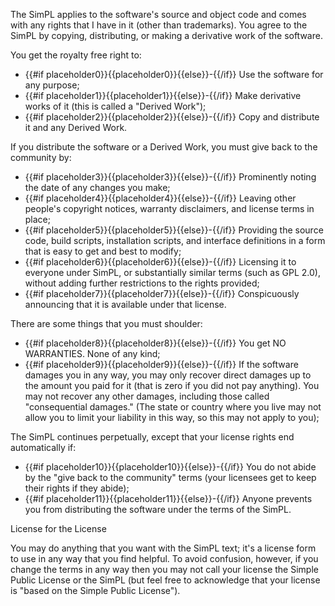 The SimPL applies to the software's source and object code and comes with any rights that I have in it (other than trademarks). You agree to the SimPL by copying, distributing, or making a derivative work of the software.

You get the royalty free right to:

* {{#if placeholder0}}{{placeholder0}}{{else}}-{{/if}} Use the software for any purpose;
* {{#if placeholder1}}{{placeholder1}}{{else}}-{{/if}} Make derivative works of it (this is called a &quot;Derived Work&quot;);
* {{#if placeholder2}}{{placeholder2}}{{else}}-{{/if}} Copy and distribute it and any Derived Work.

If you distribute the software or a Derived Work, you must give back to the community by:

* {{#if placeholder3}}{{placeholder3}}{{else}}-{{/if}} Prominently noting the date of any changes you make;
* {{#if placeholder4}}{{placeholder4}}{{else}}-{{/if}} Leaving other people's copyright notices, warranty disclaimers, and license terms in place;
* {{#if placeholder5}}{{placeholder5}}{{else}}-{{/if}} Providing the source code, build scripts, installation scripts, and interface definitions in a form that is easy to get and best to modify;
* {{#if placeholder6}}{{placeholder6}}{{else}}-{{/if}} Licensing it to everyone under SimPL, or substantially similar terms (such as GPL 2.0), without adding further restrictions to the rights provided;
* {{#if placeholder7}}{{placeholder7}}{{else}}-{{/if}} Conspicuously announcing that it is available under that license.

There are some things that you must shoulder:

* {{#if placeholder8}}{{placeholder8}}{{else}}-{{/if}} You get NO WARRANTIES. None of any kind;
* {{#if placeholder9}}{{placeholder9}}{{else}}-{{/if}} If the software damages you in any way, you may only recover direct damages up to the amount you paid for it (that is zero if you did not pay anything). You may not recover any other damages, including those called &quot;consequential damages.&quot; (The state or country where you live may not allow you to limit your liability in this way, so this may not apply to you);

The SimPL continues perpetually, except that your license rights end automatically if:

* {{#if placeholder10}}{{placeholder10}}{{else}}-{{/if}} You do not abide by the &quot;give back to the community&quot; terms (your licensees get to keep their rights if they abide);
* {{#if placeholder11}}{{placeholder11}}{{else}}-{{/if}} Anyone prevents you from distributing the software under the terms of the SimPL.

License for the License

You may do anything that you want with the SimPL text; it's a license form to use in any way that you find helpful. To avoid confusion, however, if you change the terms in any way then you may not call your license the Simple Public License or the SimPL (but feel free to acknowledge that your license is &quot;based on the Simple Public License&quot;).